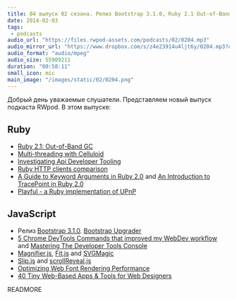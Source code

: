 ```yaml
---
title: 04 выпуск 02 сезона. Релиз Bootstrap 3.1.0, Ruby 2.1 Out-of-Band GC, Playful, Chrome DevTools Commands, Fit.js и прочее
date: 2014-02-03
tags:
 - podcasts
audio_url: "https://files.rwpod-assets.com/podcasts/02/0204.mp3"
audio_mirror_url: "https://www.dropbox.com/s/z4e23914u4ljt6y/0204.mp3?dl=1"
audio_format: "audio/mpeg"
audio_size: 55909211
duration: "00:58:11"
small_icon: mic
main_image: "/images/static/02/0204.png"
---
```


Добрый день уважаемые слушатели. Представляем новый выпуск подкаста RWpod. В этом выпуске:

## Ruby

 - [Ruby 2.1: Out-of-Band GC](http://tmm1.net/ruby21-oobgc/)
 - [Multi-threading with Celluloid](http://blog.crowdint.com/2014/01/23/multi-threading-with-celluloid.html)
 - [Investigating Api Developer Tooling](http://mayerdan.com/programming/2014/01/29/investigating-api-tooling/)
 - [Ruby HTTP clients comparison](http://www.slideshare.net/HiroshiNakamura/rubyhttp-clients-comparison)
 - [A Guide to Keyword Arguments in Ruby 2.0](http://www.youtube.com/watch?v=u8Q6Of_mScI) and [An Introduction to TracePoint in Ruby 2.0](http://www.youtube.com/watch?v=V_dZQ6AeZDE)
 - [Playful - a Ruby implementation of UPnP](https://github.com/turboladen/playful)

## JavaScript

 - Релиз [Bootstrap 3.1.0](https://github.com/twbs/bootstrap/releases/tag/v3.1.0). [Bootstrap Upgrader](http://code.divshot.com/bootstrap3_upgrader/)
 - [5 Chrome DevTools Commands that improved my WebDev workflow](https://medium.com/p/f1f29cb2c5e0) and [Mastering The Developer Tools Console](http://blog.teamtreehouse.com/mastering-developer-tools-console)
 - [Magnifier.js](http://mark-rolich.github.io/Magnifier.js/), [Fit.js](http://soulwire.github.io/fit.js/) and [SVGMagic](http://svgmagic.bitlabs.nl/)
 - [Slip.js](http://pornel.net/slip/) and [scrollReveal.js](http://julianlloyd.me/scrollreveal/)
 - [Optimizing Web Font Rendering Performance](http://www.igvita.com/2014/01/31/optimizing-web-font-rendering-performance/)
 - [40 Tiny Web-Based Apps & Tools for Web Designers](http://speckyboy.com/2014/01/30/40-tiny-web-based-apps-tools-web-designers/)

READMORE

